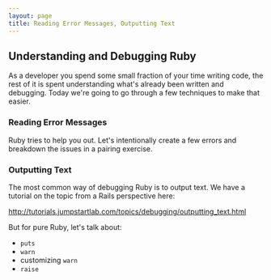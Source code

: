 ```yaml
---
layout: page
title: Reading Error Messages, Outputting Text
---
```


## Understanding and Debugging Ruby

As a developer you spend some small fraction of your time writing code, the rest of it is spent understanding what's already been written and debugging. Today we're going to go through a few techniques to make that easier.

### Reading Error Messages

Ruby tries to help you out. Let's intentionally create a few errors and breakdown the issues in a pairing exercise.

### Outputting Text

The most common way of debugging Ruby is to output text. We have a tutorial on the topic from a Rails perspective here:

http://tutorials.jumpstartlab.com/topics/debugging/outputting_text.html

But for pure Ruby, let's talk about:

* `puts`
* `warn`
* customizing `warn`
* `raise`